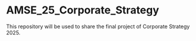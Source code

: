 # AMSE_25_Corporate_Strategy

This repository will be used to share the final project of Corporate Strategy 2025. 
